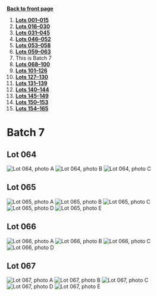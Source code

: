 [**Back to front page**](/README.md)
1.  [**Lots 001&ndash;015**](/Batch-01.md)
2.  [**Lots 016&ndash;030**](/Batch-02.md)
3.  [**Lots 031&ndash;045**](/Batch-03.md)
4.  [**Lots 046&ndash;052**](/Batch-04.md)
5.  [**Lots 053&ndash;058**](/Batch-05.md)
6.  [**Lots 059&ndash;063**](/Batch-06.md)
7.  This is Batch 7
8.  [**Lots 068&ndash;100**](/Batch-08.md)
9.  [**Lots 101&ndash;126**](/Batch-09.md)
10. [**Lots 127&ndash;130**](/Batch-10.md)
11. [**Lots 131&ndash;139**](/Batch-11.md)
12. [**Lots 140&ndash;144**](/Batch-12.md)
13. [**Lots 145&ndash;149**](/Batch-13.md)
14. [**Lots 150&ndash;153**](/Batch-14.md)
15. [**Lots 154&ndash;165**](/Batch-15.md)

# Batch 7

<section>
    <h2>Lot 064</h2>
    <img src="../pic/train-064a.jpg" alt="Lot 064, photo A">
    <img src="../pic/train-064b.jpg" alt="Lot 064, photo B">
    <img src="../pic/train-064c.jpg" alt="Lot 064, photo C">
</section>
<section>
    <h2>Lot 065</h2>
    <img src="../pic/train-065a.jpg" alt="Lot 065, photo A">
    <img src="../pic/train-065b.jpg" alt="Lot 065, photo B">
    <img src="../pic/train-065c.jpg" alt="Lot 065, photo C">
    <img src="../pic/train-065d.jpg" alt="Lot 065, photo D">
    <img src="../pic/train-065e.jpg" alt="Lot 065, photo E">
</section>
<section>
    <h2>Lot 066</h2>
    <img src="../pic/train-066a.jpg" alt="Lot 066, photo A">
    <img src="../pic/train-066b.jpg" alt="Lot 066, photo B">
    <img src="../pic/train-066c.jpg" alt="Lot 066, photo C">
    <img src="../pic/train-066d.jpg" alt="Lot 066, photo D">
</section>
<section>
    <h2>Lot 067</h2>
    <img src="../pic/train-067a.jpg" alt="Lot 067, photo A">
    <img src="../pic/train-067b.jpg" alt="Lot 067, photo B">
    <img src="../pic/train-067c.jpg" alt="Lot 067, photo C">
    <img src="../pic/train-067d.jpg" alt="Lot 067, photo D">
    <img src="../pic/train-067e.jpg" alt="Lot 067, photo E">
</section>
